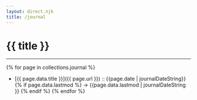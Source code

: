 ```yaml
---
layout: direct.njk
title: /journal
---
```


# {{ title }}
<hr/>

{% for page in collections.journal %}
- [{{ page.data.title }}]({{ page.url }}) 
:: {{page.date | journalDateString}} {% if page.data.lastmod %} -> {{page.data.lastmod | journalDateString }} {% endif %}
{% endfor %}
